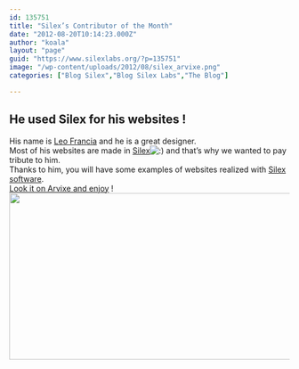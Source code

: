 ```yaml
---
id: 135751
title: "Silex’s Contributor of the Month"
date: "2012-08-20T10:14:23.000Z"
author: "koala"
layout: "page"
guid: "https://www.silexlabs.org/?p=135751"
image: "/wp-content/uploads/2012/08/silex_arvixe.png"
categories: ["Blog Silex","Blog Silex Labs","The Blog"]

---
```

## He used Silex for his websites !

His name is <a href="http://tristanfrancia.com/leofrancia/" target="_blank" rel="noopener noreferrer">Leo Francia</a> and he is a great designer.  
Most of his websites are made in <a href="http://projects.silexlabs.org/?/silex.v2/" target="_blank" rel="noopener noreferrer">Silex</a>![:)](http://blog.arvixe.com/wp-includes/images/smilies/icon_smile.gif) and that’s why we wanted to pay tribute to him.  
Thanks to him, you will have some examples of websites realized with <a href="http://projects.silexlabs.org/?/silex.v2/" target="_blank" rel="noopener noreferrer">Silex software</a>.  
<a href="http://blog.arvixe.com/silexs-contributor-of-the-month/" target="_blank" rel="noopener noreferrer">Look it on Arvixe and enjoy</a> !  
<a href="http://blog.arvixe.com/silexs-contributor-of-the-month/" target="_blank" rel="noopener noreferrer"><img class="alignnone size-full wp-image-134156" title="leo_francia_website3" src="http://localhost:8080/wp-content/uploads/2012/07/leo_francia_website3-e13436538856001.png" alt="" width="600" height="299" srcset="http://localhost:8080/wp-content/uploads/2012/07/leo_francia_website3-e13436538856001.png 600w, http://localhost:8080/wp-content/uploads/2012/07/leo_francia_website3-e13436538856001-300x150.png 300w" sizes="(max-width: 600px) 100vw, 600px" /></a>
























